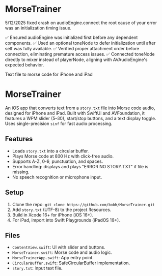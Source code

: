 # MorseTrainer
5/12/2025
fixed crash on audioEngine.connect 
the root cause of your error was an initialization timing issue.

✅ Ensured audioEngine was initialized first before any dependent components.
✅ Used an optional toneNode to defer initialization until after self was 
 fully available.
✅ Verified proper attachment order before connection, eliminating premature 
access issues. 
✅ Connected toneNode directly to mixer instead of playerNode, 
aligning with AVAudioEngine's expected behavior.


Text file to morse code for iPhone and iPad 
# MorseTrainer

An iOS app that converts text from a `story.txt` file into Morse code audio, designed for iPhone and iPad. Built with SwiftUI and AVFoundation, it features a WPM slider (5–30), start/stop buttons, and a text display toggle. Uses single-precision `sinf` for fast audio processing.

## Features
- Loads `story.txt` into a circular buffer.
- Plays Morse code at 800 Hz with click-free audio.
- Supports A-Z, 0-9, punctuation, and spaces.
- Error handling: displays and plays "ERROR NO STORY.TXT" if file is missing.
- No speech recognition or microphone input.

## Setup
1. Clone the repo: `git clone https://github.com/bobh/MorseTrainer.git`
2. Add `story.txt` (UTF-8) to the project Resources.
3. Build in Xcode 16+ for iPhone (iOS 16+).
4. For iPad, import into Swift Playgrounds (iPadOS 16+).

## Files
- `ContentView.swift`: UI with slider and buttons.
- `MorseTrainer.swift`: Morse code and audio logic.
- `MorseTrainerApp.swift`: App entry point.
- `CircularBuffer.swift`: SafeCircularBuffer implementation.
- `story.txt`: Input text file.

